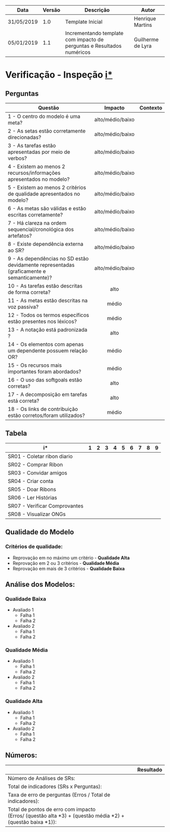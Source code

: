 | Data | Versão | Descrição | Autor |
| - | - | - | - |
| 31/05/2019 | 1.0 | Template Inicial | Henrique Martins |
| 05/01/2019 | 1.1 | Incrementando template com impacto de perguntas e Resultados numéricos | Guilherme de Lyra |

# Verificação - Inspeção [i*](https://github.com/requisitos-2019-1/Ribon/wiki/iStar)
## Perguntas

| Questão | Impacto | Contexto |
| ------- | :-----: | :------: |
| 1 - O centro do modelo é uma meta? | alto/médio/baixo | |
| 2 - As setas estão corretamente direcionadas? | alto/médio/baixo | |
| 3 - As tarefas estão apresentadas por meio de verbos? | alto/médio/baixo | |
| 4 - Existem ao menos 2 recursos/informações apresentados no modelo? | alto/médio/baixo | |
| 5 - Existem ao menos 2 critérios de qualidade apresentados no modelo? | alto/médio/baixo | |
| 6 - As metas são válidas e estão escritas corretamente? | alto/médio/baixo | |
| 7 - Há clareza na ordem sequencial/cronológica dos artefatos? | alto/médio/baixo | |
| 8 - Existe dependência externa ao SR? | alto/médio/baixo | |
| 9 - As dependências no SD estão devidamente representadas (graficamente e semanticamente)? | alto/médio/baixo | |
| 10 - As tarefas estão descritas de forma correta? | alto |
| 11 - As metas estão descritas na voz passiva? | médio |
| 12 - Todos os termos específicos estão presentes nos léxicos? | médio |
| 13 - A notação está padronizada ? | alto |
| 14 - Os elementos com apenas um dependente possuem relação OR? | médio |
| 15 - Os recursos mais importantes foram abordados?  | médio |
| 16 - O uso das softgoals estão corretas? | alto |
| 17 - A decomposição em tarefas está correta? | alto |
| 18 - Os links de contribuição estão corretos/foram utilizados? | médio |


## Tabela

| i* | 1 | 2 | 3 | 4 | 5 | 6 | 7 | 8 | 9 |
| ---- | - | - | - | - | - | - | - | - | - |
| SR01 - Coletar ribon diario |  |  |  |  |  |  |  |  |  |
| SR02 - Comprar Ribon |  |  |  |  |  |  |  |  |  |
| SR03 - Convidar amigos |  |  |  |  |  |  |  |  |  |
| SR04 - Criar conta |  |  |  |  |  |  |  |  |  |
| SR05 - Doar Ribons |  |  |  |  |  |  |  |  |  |
| SR06 - Ler Histórias |  |  |  |  |  |  |  |  |  |
| SR07 - Verificar Comprovantes |  |  |  |  |  |  |  |  |  |
| SR08 - Visualizar ONGs |  |  |  |  |  |  |  |  |  |

## Qualidade do Modelo

### Critérios de qualidade:
 - Reprovação em no máximo um critério - <b>Qualidade Alta</b>
 - Reprovação em 2 ou 3 critérios - <b>Qualidade Média</b>
 - Reprovação em mais de 3 critérios - <b>Qualidade Baixa </b>

 ## Análise dos Modelos:

 ### Qualidade Baixa
  - Avaliado 1
    - Falha 1
    - Falha 2
  - Avaliado 2
    - Falha 1
    - Falha 2
 ### Qualidade Média
  - Avaliado 1
    - Falha 1
    - Falha 2
  - Avaliado 2
    - Falha 1
    - Falha 2
 ### Qualidade Alta
  - Avaliado 1
    - Falha 1
    - Falha 2
  - Avaliado 2
    - Falha 1
    - Falha 2
## Números:																																														
|   | Resultado |
| - | :---------: |
| Número de Análises de SRs: | |
| Total de indicadores (SRs x Perguntas): |	|
| Taxa de erro de perguntas (Erros / Total de indicadores): |	 |
| Total de pontos de erro com impacto<br />(Erros/ (questão alta *3) + (questão média *2) + (questão baixa *1)):| |

<!-- https://aprender.ead.unb.br/pluginfile.php/348668/mod_resource/content/10/Requisitos%20-%20Aula%20020a.pdf -->